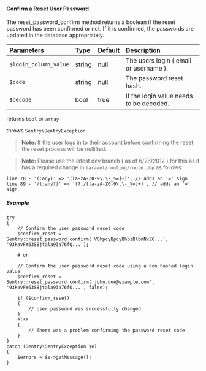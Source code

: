 #### Confirm a Reset User Password

The reset_password_confirm method returns a boolean if the reset password has been confirmed or not. If it is confirmed, the passwords are updated in the database appropriately.

Parameters                   | Type            | Default         | Description
:--------------------------- | :-------------- | :-------------- | :--------------
`$login_column_value`        | string          | null            | The users login ( email or username ).
`$code`                      | string          | null            | The password reset hash.
`$decode`                    | bool            | true            | If the login value needs to be decoded.

returns `bool` or `array`

throws `Sentry\SentryException`

> **Note:** If the user logs in to their account before confirming the reset, the reset process will be nullified.

> **Note:** Please use the latest dev branch ( as of 6/28/2012 ) for this as it has a required change in `laravel/routing/route.php` as follows:

	line 78 - '(:any)' => '([a-zA-Z0-9\.\-_%=]+)', // adds an '=' sign
	line 89 - '/(:any?)' => '(?:/([a-zA-Z0-9\.\-_%=]+)', // adds an '=' sign

##### Example

	try
	{
		// Confirm the user password reset code
		$confirm_reset = Sentry::reset_password_confirm('VGhpcyBpcyBhbiBlbmNvZG...', '93kavFY63S8jtala93a76fQ...');

		# or

		// Confirm the user password reset code using a non hashed login value
		$confirm_reset = Sentry::reset_password_confirm('john.doe@example.com', '93kavFY63S8jtala93a76fQ...', false);

		if ($confirm_reset)
		{
			// User password was successfully changed
		}
		else
		{
			// There was a problem confirming the password reset code
		}
	}
	catch (Sentry\SentryException $e)
	{
		$errors = $e->getMessage();
	}
